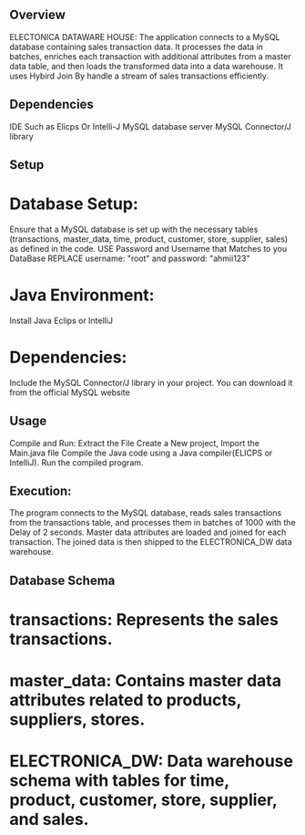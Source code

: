 
## Overview
ELECTONICA DATAWARE HOUSE:
The application connects to a MySQL database containing sales transaction data. It processes the data in batches, enriches each transaction with additional attributes from a master data table, and then loads the transformed data into a data warehouse. 
It uses Hybird Join By  handle a stream of sales transactions efficiently.

## Dependencies

IDE Such as Elicps Or Intelli-J
MySQL database server
MySQL Connector/J library

## Setup

# Database Setup:

Ensure that a MySQL database is set up with the necessary tables (transactions, master_data, time, product, customer, store, supplier, sales) as defined in the code.
USE Password and Username that Matches to you DataBase REPLACE username: "root" and password: "ahmii123"

# Java Environment:

Install Java Eclips or IntelliJ

# Dependencies:

Include the MySQL Connector/J library in your project. You can download it from the official MySQL website 

## Usage

Compile and Run:
Extract the File 
Create a New project, Import the Main.java file
Compile the Java code using a Java compiler(ELICPS or IntelliJ).
Run the compiled program.

## Execution:

The program connects to the MySQL database, reads sales transactions from the transactions table, and processes them in batches of 1000 with the Delay of 2 seconds.
Master data attributes are loaded and joined for each transaction.
The joined data is then shipped to the ELECTRONICA_DW data warehouse.

## Database Schema

# transactions: Represents the sales transactions.
# master_data: Contains master data attributes related to products, suppliers, stores.
# ELECTRONICA_DW: Data warehouse schema with tables for time, product, customer, store, supplier, and sales.